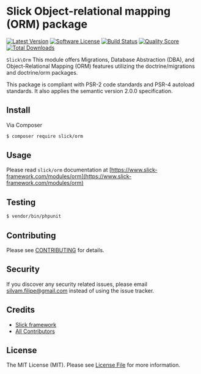 # Slick Object-relational mapping (ORM) package

[![Latest Version](https://img.shields.io/github/release/slickframework/orm.svg?style=flat-square)](https://github.com/slickframework/orm/releases)
[![Software License](https://img.shields.io/badge/license-MIT-brightgreen.svg?style=flat-square)](LICENSE.md)
[![Build Status](https://img.shields.io/github/actions/workflow/status/slickframework/orm/continuous-integration.yml?style=flat-square)](https://github.com/slickframework/orm/actions/workflows/continuous-integration.yml)
[![Quality Score](https://img.shields.io/scrutinizer/g/slickframework/orm/master.svg?style=flat-square)](https://scrutinizer-ci.com/g/slickframework/orm?branch=master)
[![Total Downloads](https://img.shields.io/packagist/dt/slick/orm.svg?style=flat-square)](https://packagist.org/packages/slick/orm)


`Slick\Orm` This module offers Migrations, Database Abstraction (DBA), and Object-Relational Mapping (ORM)
features utilizing the doctrine/migrations and doctrine/orm packages.

This package is compliant with PSR-2 code standards and PSR-4 autoload standards.
It also applies the semantic version 2.0.0 specification.

## Install

Via Composer

``` bash
$ composer require slick/orm
```

## Usage
Please read `slick/orm` documentation at [https://www.slick-framework.com/modules/orm](https://www.slick-framework.com/modules/orm)

## Testing

``` bash
$ vendor/bin/phpunit
```

## Contributing

Please see [CONTRIBUTING](CONTRIBUTING.md) for details.

## Security

If you discover any security related issues, please email silvam.filipe@gmail.com instead of using the issue tracker.

## Credits

- [Slick framework](https://github.com/slickframework)
- [All Contributors](https://github.com/slickframework/orm/graphs/contributors)

## License

The MIT License (MIT). Please see [License File](LICENSE.md) for more information.
